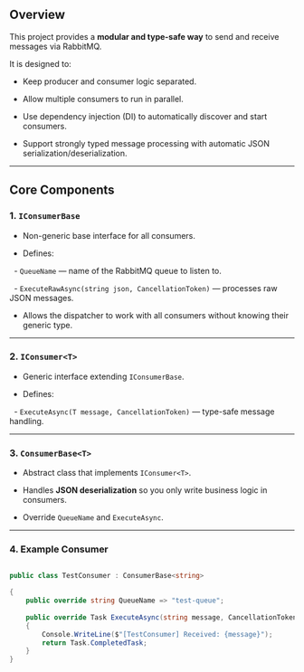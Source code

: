 ## Overview

This project provides a **modular and type-safe way** to send and receive messages via RabbitMQ.

It is designed to:

- Keep producer and consumer logic separated.

- Allow multiple consumers to run in parallel.

- Use dependency injection (DI) to automatically discover and start consumers.

- Support strongly typed message processing with automatic JSON serialization/deserialization.

---
## Core Components
### 1. `IConsumerBase`

- Non-generic base interface for all consumers.

- Defines:

  - `QueueName` — name of the RabbitMQ queue to listen to.

  - `ExecuteRawAsync(string json, CancellationToken)` — processes raw JSON messages.

- Allows the dispatcher to work with all consumers without knowing their generic type.

---

### 2. `IConsumer<T>`

- Generic interface extending `IConsumerBase`.

- Defines:

  - `ExecuteAsync(T message, CancellationToken)` — type-safe message handling.

---
### 3. `ConsumerBase<T>`

- Abstract class that implements `IConsumer<T>`.

- Handles **JSON deserialization** so you only write business logic in consumers.

- Override `QueueName` and `ExecuteAsync`.

---
### 4. Example Consumer

```csharp

public class TestConsumer : ConsumerBase<string>

{
    public override string QueueName => "test-queue";
    
    public override Task ExecuteAsync(string message, CancellationToken cancellationToken)
    {
        Console.WriteLine($"[TestConsumer] Received: {message}");
        return Task.CompletedTask;
    }
}